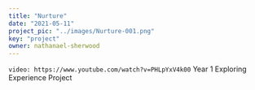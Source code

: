 ```yaml
---
title: "Nurture"
date: "2021-05-11"
project_pic: "../images/Nurture-001.png"
key: "project"
owner: nathanael-sherwood
---
```


`video: https://www.youtube.com/watch?v=PHLpYxV4k00`
Year 1 Exploring Experience Project